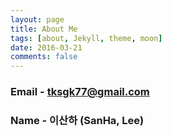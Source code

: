 ```yaml
---
layout: page
title: About Me
tags: [about, Jekyll, theme, moon]
date: 2016-03-21
comments: false
---
```


### Email - tksgk77@gmail.com
### Name - 이산하 (SanHa, Lee)
